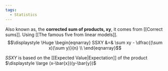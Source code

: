 ```yaml
---
tags:
  - Statistics
---
```

Also known as, the **corrected sum of products, xy**,  it comes from [[Correct sums]]. Using [[The famous five from linear models]].
$$\displaystyle \Huge \begin{eqnarray} 
SSXY &=& \sum xy - \dfrac{(\sum x)(\sum y)}{n} \\
\end{eqnarray}$$

*SSXY* is based on the [[Expected Value|Expectation]] of the product $\displaystyle \large (x-\bar{x})(y-\bar{y})$
